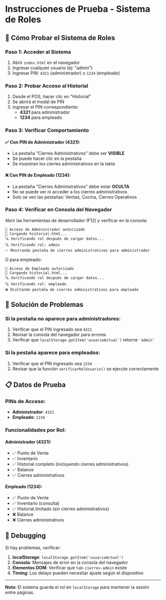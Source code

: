 # Instrucciones de Prueba - Sistema de Roles

## 🧪 Cómo Probar el Sistema de Roles

### Paso 1: Acceder al Sistema
1. Abrir `index.html` en el navegador
2. Ingresar cualquier usuario (ej: "admin")
3. Ingresar PIN: `4321` (administrador) o `1234` (empleado)

### Paso 2: Probar Acceso al Historial
1. Desde el POS, hacer clic en "Historial"
2. Se abrirá el modal de PIN
3. Ingresar el PIN correspondiente:
   - **4321** para administrador
   - **1234** para empleado

### Paso 3: Verificar Comportamiento

#### ✅ Con PIN de Administrador (4321):
- La pestaña "Cierres Administrativos" debe ser **VISIBLE**
- Se puede hacer clic en la pestaña
- Se muestran los cierres administrativos en la tabla

#### ❌ Con PIN de Empleado (1234):
- La pestaña "Cierres Administrativos" debe estar **OCULTA**
- No se puede ver ni acceder a los cierres administrativos
- Solo se ven las pestañas: Ventas, Cocina, Cierres Operativos

### Paso 4: Verificar en Consola del Navegador
Abrir las herramientas de desarrollador (F12) y verificar en la consola:

```
🔐 Acceso de Administrador autorizado
📄 Cargando historial.html...
🔍 Verificando rol después de cargar datos...
🔍 Verificando rol: admin
✅ Mostrando pestaña de cierres administrativos para administrador
```

O para empleado:
```
🔐 Acceso de Empleado autorizado
📄 Cargando historial.html...
🔍 Verificando rol después de cargar datos...
🔍 Verificando rol: empleado
❌ Ocultando pestaña de cierres administrativos para empleado
```

## 🔧 Solución de Problemas

### Si la pestaña no aparece para administradores:
1. Verificar que el PIN ingresado sea `4321`
2. Revisar la consola del navegador para errores
3. Verificar que `localStorage.getItem('usuarioActual')` retorne `'admin'`

### Si la pestaña aparece para empleados:
1. Verificar que el PIN ingresado sea `1234`
2. Revisar que la función `verificarRolUsuario()` se ejecute correctamente

## 📋 Datos de Prueba

### PINs de Acceso:
- **Administrador**: `4321`
- **Empleado**: `1234`

### Funcionalidades por Rol:

#### Administrador (4321):
- ✅ Punto de Venta
- ✅ Inventario
- ✅ Historial completo (incluyendo cierres administrativos)
- ✅ Balance
- ✅ Cierres administrativos

#### Empleado (1234):
- ✅ Punto de Venta
- ✅ Inventario (consulta)
- ✅ Historial limitado (sin cierres administrativos)
- ❌ Balance
- ❌ Cierres administrativos

## 🐛 Debugging

Si hay problemas, verificar:

1. **localStorage**: `localStorage.getItem('usuarioActual')`
2. **Consola**: Mensajes de error en la consola del navegador
3. **Elementos DOM**: Verificar que `tab-cierres-admin` existe
4. **Timing**: Los delays pueden necesitar ajuste según el dispositivo

---

**Nota**: El sistema guarda el rol en `localStorage` para mantener la sesión entre páginas.
